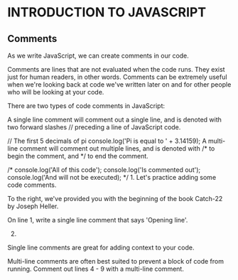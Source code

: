 # INTRODUCTION TO JAVASCRIPT
## Comments
As we write JavaScript, we can create comments in our code.

Comments are lines that are not evaluated when the code runs. They exist just for human readers, in other words. Comments can be extremely useful when we're looking back at code we've written later on and for other people who will be looking at your code.

There are two types of code comments in JavaScript:

A single line comment will comment out a single line, and is denoted with two forward slashes // preceding a line of JavaScript code.

// The first 5 decimals of pi
console.log('Pi is equal to ' + 3.14159);
A multi-line comment will comment out multiple lines, and is denoted with /* to begin the comment, and */ to end the comment.

/*
console.log('All of this code');
console.log('Is commented out');
console.log('And will not be executed);
*/
1.
Let's practice adding some code comments.

To the right, we've provided you with the beginning of the book Catch-22 by Joseph Heller.

On line 1, write a single line comment that says 'Opening line'.


2.
Single line comments are great for adding context to your code.

Multi-line comments are often best suited to prevent a block of code from running. Comment out lines 4 - 9 with a multi-line comment.


